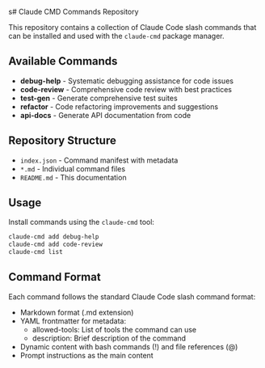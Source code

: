 s# Claude CMD Commands Repository

This repository contains a collection of Claude Code slash commands that can be installed and used with the `claude-cmd` package manager.

## Available Commands

- **debug-help** - Systematic debugging assistance for code issues
- **code-review** - Comprehensive code review with best practices
- **test-gen** - Generate comprehensive test suites
- **refactor** - Code refactoring improvements and suggestions
- **api-docs** - Generate API documentation from code

## Repository Structure

- `index.json` - Command manifest with metadata
- `*.md` - Individual command files
- `README.md` - This documentation

## Usage

Install commands using the `claude-cmd` tool:

```bash
claude-cmd add debug-help
claude-cmd add code-review
claude-cmd list
```

## Command Format

Each command follows the standard Claude Code slash command format:

- Markdown format (.md extension)
- YAML frontmatter for metadata:
   - allowed-tools: List of tools the command can use
   - description: Brief description of the command
- Dynamic content with bash commands (!) and file references (@)
- Prompt instructions as the main content

